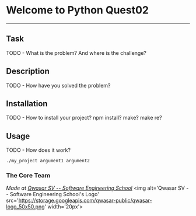 # Welcome to Python Quest02
***

## Task
TODO - What is the problem? And where is the challenge?

## Description
TODO - How have you solved the problem?

## Installation
TODO - How to install your project? npm install? make? make re?

## Usage
TODO - How does it work?
```
./my_project argument1 argument2
```

### The Core Team


<span><i>Made at <a href='https://qwasar.io'>Qwasar SV -- Software Engineering School</a></i></span>
<span><img alt='Qwasar SV -- Software Engineering School's Logo' src='https://storage.googleapis.com/qwasar-public/qwasar-logo_50x50.png' width='20px'></span>
